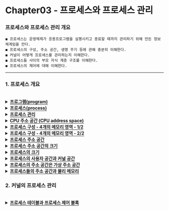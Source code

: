 # Chapter03 - 프로세스와 프로세스 관리

### 프로세스와 프로세스 관리 개요

```
◼ 프로세스는 운영체제가 응용프로그램을 실행시키고 종료할 때까지 관리하기 위해 만든 정보 체계임을 안다.
◼ 프로세스의 구성, 주소 공간, 생명 주기 등에 관해 충분히 이해한다.
◼ 커널이 어떻게 프로세스를 관리하는지 이해한다.
◼ 프로세스들 사이의 부모 자식 계층 구조를 이해한다. 
◼ 프로세스의 제어에 대해 이해한다.
```
 <hr>

### 1. 프로세스 개요
<br>

<details>
  <summary><span style="border-bottom:0.05em solid"><strong>프로그램(program)</strong></span></summary>
    <ul>
     <li>하드디스크 등의 저장 매체에 저장되어 있는 실행이 가능한 파일</li>
  </ul>
</details>
<details>
  <summary><span style="border-bottom:0.05em solid"><strong>프로세스(process)</strong></span></summary>
    <ul>
      <li>프로그램이 메모리(주기억장치)에 적재되어 실행 중인 프로그램</li>  
      <ul>
       <li>필요한 모든 자원(코드 공간, 데이터 공간, 스택 공간, 힙 공간)을 할당 받음</li> 
     </ul>
    </ul> 
    <details>
    <summary><span style="border-bottom:0.05em solid"><strong>프로세스의 특징(Computer Architecture)</strong></span></summary>
     <ul>
      <li> 운영체제는 프로그램을 메모리 적재하고 프로세스로 다룸 (프로그램 → 프로세스)</li>
      <li> 운영체제는 프로세스에게 실행에 필요한 메모리 할당하고 이곳에 코드와 데이터 등 적재</li>
      <li> 프로세스들은 서로 독립적인 메모리 공간을 가짐. 다른 프로세스의 영역에 접근 불허(보호)</li>
      <li> 운영체제는 각 프로세스의 메모리 위치와 크기 정보를 관리한다.</li>
      <li> 운영체제는 프로세스마다 고유한 번호(프로세스 ID) 할당</li>
      <li> 프로세스의 관한 모든 정보는 커널에 의해 관리</li>
      <li> 프로세스는 실행 – 대기 – 잠자기 – 대기 – 실행 - 종료 등의 생명 주기를 가짐</li>
      <li> 프로세스 생성, 실행, 대기, 종료 등의 모든 관리는 커널에 의해 수행</li>
    </ul>

</details>
  </ul>
</details>

<details>
  <summary><span style="border-bottom:0.05em solid"><strong>프로세스 관리</strong></span></summary>
    <ul>
     <li>프로세스의 생성에서 종료까지, 관리는 모두 커널에 의해 이루어짐</li> 
     <ul>
      <li>커널은 커널 영역에 프로세스 테이블(시스템에 한 개만 존재)을 만들고, 이 테이블을 이용해 프로세스들 목록을 관리</li>
     </ul>
  </ul>
</details>


<details>
  <summary><span style="border-bottom:0.05em solid"><strong>CPU 주소 공간 (CPU address space)</strong></span></summary>
    <ul>
      <li>CPU가 주소선을 통해 액세스할 수 있는 전체 물리 메모리 공간</li>
      <li>CPU 주소 공간 크기</li>
       <ul>
        <li>CPU 주소선(An-1 ~ A0)의 수에 의해 결정</li>
        <ul>
         <li>cPU → 32개의 주소선(A31 ~ A0) 지원 → 232 개의 주소 → 232 바이트 → 4GB 주소 공간</li>
        </ul>
        <li>하나의 번지에 할당되는 저장 공간 크기는 1B(바이트)이며 주소 공간은 0 번지부터 시작</li>
       </ul>
      <li>CPU 주소 공간보다 큰 메모리?</li>
       <ul>
        <li>있어도 액세스 불가능</li>
       </ul>
      <li>CPU 주소 공간보다 작은 양의 메모리?</li>
       <ul>
        <li>가능하며 CPU가 설치된 메모리의 주소 영역을 넘어 액세스하면 시스템 오류</li>
        <ul>
          <li>예) 32비트 CPU를 가진 컴퓨터(4GB까지 메모리 액세스 가능)에 2GB의 메모리가 설치되어 있을 때 2GB를 넘어서 액세스하면없는 메모리를 액세스하므로 심각한 오류 발생               </li>
        </ul>
      </ul>
  </ul>
</details>
<details>
  <summary><span style="border-bottom:0.05em solid"><strong>프로세스 구성 - 4개의 메모리 영역 - 1/2</strong></span></summary>
    <ul>
     <li>프로그램이 운영체제에 의해 프로세스로 변경되면 항상 사용자 공간에 4개의 구성 요소가 생성됨</li>
      <ul>
       <li>이 영역을 ‘프로세스 (영역)’ 또는 ‘프로세스 이미지‘ 라고도 표현</li>
      </ul>
     <li>4개의 메모리 영역(프로세스)</li>   
      <ul>
       <li>① 코드(code) 영역</li>  
       <li>② 데이터(data) 영역</li>  
       <li>③ 힙(heap) 영역</li>  
       <li>④ 스택(stack) 영역</li> 
     </ul>
     <li>각 영역의 특성 및 공유 사용(메모리 사용량 절약)을 위해서 4개의 영역으로 분리</li>  
     <li>프로세스의 크기는 CPU가 액세스 할 수 있는 범위보다 클 수 없으며</li>  
     <li>프로세스의 크기는 프로세스 마다 달라짐</li>
     <ul>
      <li>각 프로그램 마다 코드, 데이터 등의 크기가 다르기 때문임</li>   
      <li>또한 실행 중에도 힙 영역, 스택 영역의 크기가 달라져 프로세스의 크기가 변함</li>  
     </ul>
  </ul>
</details>

<details>
  <summary><span style="border-bottom:0.05em solid"><strong>프로세스 구성 - 4개의 메모리 영역 - 2/2</strong></span></summary>
    <ol>
     <li>코드(code) 영역</li>
      <ul>
       <li>실행될 프로그램 코드가 적재되는 영역</li>
       <li>사용자가 작성한 모든 함수의 코드와 사용자 코드에서 호출한 라이브러리 함수들의 코드</li>
      </ul>
     <li>데이터(data) 영역</li>   
      <ul>
       <li>프로그램에서 고정적으로 만든 변수 공간</li>  
       <li>사용자 프로그램과 라이브러리에서 선언한 전역 변수 공간(정적 데이터 포함)이 위치</li>  
     </ul>
     <li>힙(heap) 영역</li>
     <ul>
       <li>프로세스의 실행 도중에 동적으로 사용할 수 있도록 미리 할당한 공간</li>  
       <li>malloc() 등으로 할당 받는 공간은 힙 영역에서 할당</li>
       <li>힙 영역에서 아래 번지로 내려가면서 할당</li>
     </ul>
     <li>스택(stack) 영역</li>  
     <ul>
       <li>함수가 실행될 때 사용될 임시로 사용되는 정보를 위해 할당된 공간</li>  
       <ul>
        <li>지역변수들, 매개변수들, 함수 종료 후 돌아갈 주소 등</li>  
        <li>함수는 호출될 때, 스택 영역에서 위쪽으로 공간 할당되고,</li>
        <li>함수가 return하면 할당된 공간 반환</li>
       </ul>
       <li>함수 호출 외에 프로세스에서 필요시 사용 가능</li>
     </ul>
  </ol>
</details>

<details>
  <summary><span style="border-bottom:0.05em solid"><strong>프로세스 주소 공간</strong></span></summary>
    <ul>
     <li>프로세스가 실행 중에 접근할 수 있도록 허용된 주소의 최대 범위 → 2장에서 배운 가상 주소 공간</li>
     <li>프로세스 주소 공간은 가상 공간(논리 공간)이며 항상 0번지에서 시작하는 연속적인 주소프로세스 주소 공간은 가상 공간(논리 공간)이며 항상 0번지에서 시작하는 연속적인 주소</li>
    </ul>
</details>

<details>
  <summary><span style="border-bottom:0.05em solid"><strong>프로세스 주소 공간의 크기</strong></span></summary>
    <ul>
     <li>프로세스 주소 공간의 크기는 프로세스의 현재 크기와 다름</li>
     <li>프로세스 주소 공간의 크기 = CPU가 액세스할 수 있는 전체 크기</li>
     <ul>
      <li>32비트 CPU의 경우 4GB(윈도우, 리눅스 모두 동일)</li>
     </ul>
    </ul>
</details>

<details>
  <summary><span style="border-bottom:0.05em solid"><strong>프로세스의 크기</strong></span></summary>
    <ul>
     <li>①적재된 코드 + ②전역 변수 + ③힙 영역에서 현재 할당 받은 동적 메모리 공간 + ④스택 영역에 현재 저장된 데이터 크기</li>
     <li>③힙 영역은 프로세스 실행 중에 추가로 할당을 받거나 사용 후 다시 반납 → 크기가 가변적</li>
     <li>④스택 영역은 함수의 호출과 함께 할당되며, 완료되면 소멸 → 컴파일 시 최대 크기가 결정되며 실행시에 크기가 가변적</li>
     <li>결론적으로 프로세스의 크기는 실행하면서 변화된다</li>
    </ul>
</details>

<details>
  <summary><span style="border-bottom:0.05em solid"><strong>프로세스의 사용자 공간과 커널 공간</strong></span></summary>
    <ul>
     <li>프로세스 주소 공간 = 사용자 공간 + 커널 공간</li>
    </ul>
    <ol>
     <li>사용자 공간</li>
     <ul>
      <li>프로그램의 크기와 프로세스의 크기는 다르다</li>
      <li>프로세스의 코드, 데이터, 힙, 스택 영역이 순서대로 할당되는 공간</li>
      <li>힙은 데이터 영역 바로 다음부터 시작하고, 스택은 사용자 공간의 바닥에서 시작하여 거꾸로 자람 → 힙과 스택은 가변</li>
     </ul>
     <li>커널 공간</li>
     <ul>
      <li>프로세스가 시스템 호출을 통해 이용하는 커널 공간</li>
      <li>커널 코드, 커널 데이터, 커널 스택(커널 코드가 실행될 때)이 존재</li>
     </ul>
    </ol>
    <ul>
     <li>프로세스의 현재 크기와 관련된 결론</li>
     <ul>
      <li>프로세스의 코드와 데이터는 실행 파일에 결정된 상태로 코드 영역과데이터 영역에 적재 → 실행 중에 크기가 불변</li>
      <li>프로세스는 사용자 공간의 최대 범위까지 동적할당을 받으면서 힙 영역과 스택 영역을 늘려갈 수 있음 → 실행 중에 크기가 가변</li>
      <li>프로세스의 실질적인 현재 크기는 고정부분인 ①코드/②데이터 영역과 ③현재 할당 받은 힙 영역, ④현재 사용중인 스택 영역의 합으로 결정</li>
      <li>따라서 프로세스의 현재 크기는 실행 중에 수시로 변한다</li>
      <li>미할당 영역은 실행시에 메모리에 할당되지 않기 때문에 현재의 프로세스 크기 계산에서는 제외</li>
     </ul>
     <li>각 프로세스는 독립된 사용자 공간을 소유하며 하나의 커널 공간 공유<li>
     <li>커널 공간의 활용<li>
     <ul>
      <li>프로세스가 사용자 코드에서 시스템 호출을 통해 커널 코드 실행할 때 커널 공간 사용</li>
     </ul>
     <li>사용자 공간과 커널 공간의 결론<li>
     <ul>
      <li>프로세스마다 각각 사용자 주소 공간이 있다.</li>
      <li>시스템 전체에는 하나의 커널 주소 공간이 있다.</li>
      <li>모든 프로세스는 커널 주소 공간을 공유한다</li>
     </ul>
 </ul>
</details>

<details>
  <summary><span style="border-bottom:0.05em solid"><strong>프로세스의 주소 공간은 가상 주소 공간</strong></span></summary>
    <ul>
     <li>프로세스의 주소 공간은 물리(메모리) 주소 공간이 아닌 가상(virtual) 공간이며 프로세스가 사용하는 주소는 가상 주소이다.</li>
     <ul>
      <li>프로세스의 0번지는 논리 주소 0번지 → 물리 메모리의 0번지가 아님</li>
      <li>논리 주소는 0번지부터 시작</li>
      <li>프로세스 내의 코드 주소, 전역 변수 주소, malloc()에 의해 리턴 된 주소, 스택에 담긴 지역 변수의 주소는 모두 논리 주소</li>
    </ul>
     <li>프로세스의 주소 공간을 사용자가 보는 관점(=가상의 논리공간인 이유)</li>
     <ul>
      <li>자신이 작성한 프로그램이 물리 메모리의 0번지부터 시작하고</li>
      <li>연속적으로 (물리) 메모리 공간에 형성되어 있고</li>
      <li>최대 크기의 메모리가 설치되어 있다고 착각</li>
    </ul>
     <li>실제 상황</li>
     <ul>
      <li>초기 컴퓨터들은 프로세스의 코드, 데이터, 힙, 스택이 물리 메모리에 연속으로 함께 배치 되었음 → 연속 메모리 할당 기법</li>
      <li>근래의 컴퓨터는 물리 메모리의 크기는 주소공간 보다 작을 수 있고,</li>
      <li>프로세스의 코드, 데이터, 힙, 스택은 물리 메모리에 흩어져서 저장 → 불연속 메모리 할당</li>
      
    </ul>
     <br>
     
     ```
     프로세스의 주소공간은 물리적으로는 존재하지 않고 
     프로그래머, 프로세스, CPU가 그런 공간이 있다고 생각하고
     프로그램을 작성하거나 실행하는 것인데, 실제의 동작시에는
     프로세스 가상 주소공간의 실제 사용하는 부분만 물리 메모리에 매핑 되어 사용됨
     ```
    </ul>
</details>

<details>
  <summary><span style="border-bottom:0.05em solid"><strong>프로세스들의 주소 공간과 물리 메모리</strong></span></summary>
    <ul>
     <li>프로세스 주소 공간은 각 프로세스마다 별도로 주어짐 → 프로세스마다의 주소 공간은 별개이다.</li>
     <li>프로세스들의 주소 공간은 가상 주소 공간이며, 가상 주소가 물리 주소로 매핑 되므로, 물리 메모리에서는 충돌하지 않는다.</li>
     <li>결론적으로 프로세스의 크기는 실행하면서 변화된다</li>
    </ul>
    ![1](https://user-images.githubusercontent.com/36596037/226573058-440612d1-e499-4eec-9122-63ce044876a6.png)
</details>
    
### 2. 커널의 프로세스 관리

<br>

<details>
  <summary><span style="border-bottom:0.05em solid"><strong>프로세스 테이블과 프로세스 제어 블록</strong></span></summary>
    <ul>
     <li>프로세스 테이블(Process Table)</li>
     <ul>
      <li>시스템 내에 오직 한 개만 있음</li>
      <li>시스템 내의 모든 프로세스들을 관리하기 위한 표</li>
      <li>구현 방식은 운영체제마다 다름</li>
    </ul>
     <li>프로세스 제어 블록(Process Control Block, PCB)</li>
     <ul>
      <li>프로세스당 하나씩 존재</li>
      <li>해당 프로세스에 관한 정보를 저장하는 구조체</li>
      <li>프로세스가 생성될 때 만들어지고 종료되면 삭제</li>
      <li>커널에 의해 생성, 저장, 읽혀지는 등 관리</li>
    </ul>
     <li>프로세스 테이블과 프로세스 제어 블록의 위치</li>
     <ul>
      <li>커널 영역에 존재</li>
      <li>커널 코드(커널 모드)만이 액세스 가능</li>
      <li>프로세스의 코드, 데이터, 힙, 스택은 물리 메모리에 흩어져서 저장 → 불연속 메모리 할당</li>  
    </ul>
    </ul>
 ![b](https://user-images.githubusercontent.com/36596037/226575081-43e2b983-3f0f-4056-bb42-f9a73168d945.png)
</details>



